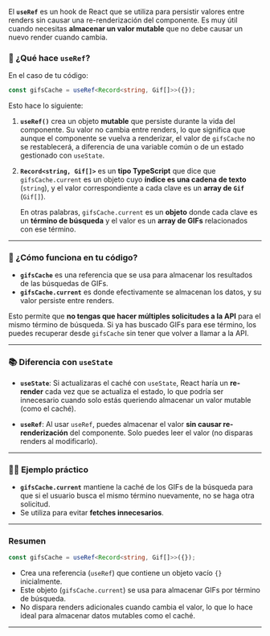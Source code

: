 El **`useRef`** es un hook de React que se utiliza para persistir valores entre renders sin causar una re-renderización del componente. Es muy útil cuando necesitas **almacenar un valor mutable** que no debe causar un nuevo render cuando cambia.

### 🚀 ¿Qué hace `useRef`?

En el caso de tu código:

```ts
const gifsCache = useRef<Record<string, Gif[]>>({});
```

Esto hace lo siguiente:

1. **`useRef()`** crea un objeto **mutable** que persiste durante la vida del componente. Su valor no cambia entre renders, lo que significa que aunque el componente se vuelva a renderizar, el valor de `gifsCache` no se restablecerá, a diferencia de una variable común o de un estado gestionado con `useState`.

2. **`Record<string, Gif[]>`** es un **tipo TypeScript** que dice que `gifsCache.current` es un objeto cuyo **índice es una cadena de texto** (`string`), y el valor correspondiente a cada clave es un **array de `Gif`** (`Gif[]`).

   En otras palabras, `gifsCache.current` es un **objeto** donde cada clave es un **término de búsqueda** y el valor es un **array de GIFs** relacionados con ese término.

---

### 📝 ¿Cómo funciona en tu código?

* **`gifsCache`** es una referencia que se usa para almacenar los resultados de las búsquedas de GIFs.
* **`gifsCache.current`** es donde efectivamente se almacenan los datos, y su valor persiste entre renders.

Esto permite que **no tengas que hacer múltiples solicitudes a la API** para el mismo término de búsqueda. Si ya has buscado GIFs para ese término, los puedes recuperar desde `gifsCache` sin tener que volver a llamar a la API.

---

### 📚 Diferencia con `useState`

* **`useState`**: Si actualizaras el caché con `useState`, React haría un **re-render** cada vez que se actualiza el estado, lo que podría ser innecesario cuando solo estás queriendo almacenar un valor mutable (como el caché).

* **`useRef`**: Al usar `useRef`, puedes almacenar el valor **sin causar re-renderización** del componente. Solo puedes leer el valor (no disparas renders al modificarlo).

---

### 🧑‍💻 Ejemplo práctico

* **`gifsCache.current`** mantiene la caché de los GIFs de la búsqueda para que si el usuario busca el mismo término nuevamente, no se haga otra solicitud.
* Se utiliza para evitar **fetches innecesarios**.

---

### Resumen

```ts
const gifsCache = useRef<Record<string, Gif[]>>({});
```

* Crea una referencia (`useRef`) que contiene un objeto vacío `{}` inicialmente.
* Este objeto (`gifsCache.current`) se usa para almacenar GIFs por término de búsqueda.
* No dispara renders adicionales cuando cambia el valor, lo que lo hace ideal para almacenar datos mutables como el caché.

---

